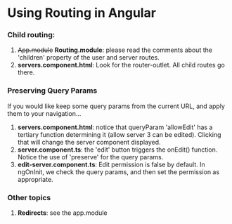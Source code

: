 # Using Routing in Angular

### Child routing:

1. ~~App.module~~ **Routing.module**: please read the comments about the 'children' property of the user and server routes.
2. **servers.component.html**: Look for the router-outlet. All child routes go there. 

### Preserving Query Params 

If you would like keep some query params from the current URL, and apply them to your navigation...

1. **servers.component.html**: notice that queryParam 'allowEdit' has a tertiary function determining it (allow server 3 can be edited). Clicking that will change the server component displayed.
2. **server.component.ts**: the 'edit' button triggers the onEdit() function. Notice the use of 'preserve' for the query params. 
3. **edit-server.component.ts**: Edit permission is false by default. In ngOnInit, we check the query params, and then set the permission as appropriate.

### Other topics

1. **Redirects**: see the app.module

